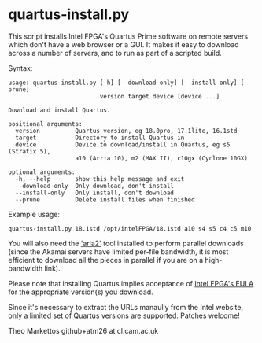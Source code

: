 # quartus-install.py

This script installs Intel FPGA's Quartus Prime software on remote servers
which don't have a web browser or a GUI.  It makes it easy to download
across a number of servers, and to run as part of a scripted build.

Syntax:
```
usage: quartus-install.py [-h] [--download-only] [--install-only] [--prune]
                          version target device [device ...]

Download and install Quartus.

positional arguments:
  version          Quartus version, eg 18.0pro, 17.1lite, 16.1std
  target           Directory to install Quartus in
  device           Device to download/install in Quartus, eg s5 (Stratix 5),
                   a10 (Arria 10), m2 (MAX II), c10gx (Cyclone 10GX)

optional arguments:
  -h, --help       show this help message and exit
  --download-only  Only download, don't install
  --install-only   Only install, don't download
  --prune          Delete install files when finished
```

Example usage:
```
quartus-install.py 18.1std /opt/intelFPGA/18.1std a10 s4 s5 c4 c5 m10
```

You will also need the ['aria2'](https://aria2.github.io/) tool installed to
perform parallel downloads (since the Akamai servers have limited per-file
bandwidth, it is most efficient to download all the pieces in parallel if
you are on a high-bandwidth link).

Please note that installing Quartus implies acceptance of [Intel FPGA's
EULA](http://fpgasoftware.intel.com/eula/) for the appropriate version(s)
you download.

Since it's necessary to extract the URLs manaully from the Intel website,
only a limited set of Quartus versions are supported.  Patches welcome!


Theo Markettos
github+atm26 at cl.cam.ac.uk
